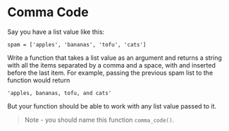# Comma Code

Say you have a list value like this:

```
spam = ['apples', 'bananas', 'tofu', 'cats']
```

Write a function that takes a list value as an argument and returns a string
with all the items separated by a comma and a space, with and inserted before
the last item.
For example, passing the previous spam list to the function would return

```
'apples, bananas, tofu, and cats'
```

But your function should be able to work with any list value passed to it.

> Note - you should name this function `comma_code()`.
